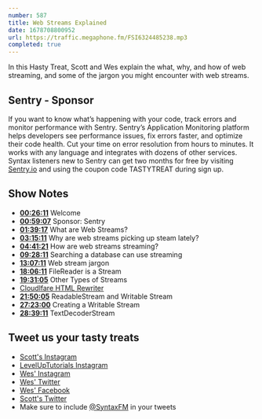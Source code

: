 ```yaml
---
number: 587
title: Web Streams Explained
date: 1678708800952
url: https://traffic.megaphone.fm/FSI6324485238.mp3
completed: true
---
```


In this Hasty Treat, Scott and Wes explain the what, why, and how of web streaming, and some of the jargon you might encounter with web streams.

## Sentry - Sponsor

If you want to know what’s happening with your code, track errors and monitor performance with Sentry. Sentry’s Application Monitoring platform helps developers see performance issues, fix errors faster, and optimize their code health. Cut your time on error resolution from hours to minutes. It works with any language and integrates with dozens of other services. Syntax listeners new to Sentry can get two months for  free by visiting [Sentry.io](https://sentry.io) and using the coupon code TASTYTREAT during sign up.

## Show Notes

* **[00:26:11](#t=00:26:11)** Welcome
* **[00:59:07](#t=00:59:07)** Sponsor: Sentry
* **[01:39:17](#t=01:39:17)** What are Web Streams?
* **[03:15:11](#t=03:15:11)** Why are web streams picking up steam lately?
* **[04:41:21](#t=04:41:21)** How are web streams streaming?
* **[09:28:11](#t=09:28:11)** Searching a database can use streaming
* **[13:07:11](#t=13:07:11)** Web stream jargon
* **[18:06:11](#t=18:06:11)** FileReader is a Stream
* **[19:31:05](#t=19:31:05)** Other Types of Streams
* [Cloudlfare HTML Rewriter](https://developers.cloudflare.com/workers/runtime-apis/html-rewriter#:~:text=The%20HTMLRewriter%20class%20allows%20developers%20to%20build%20comprehensive,jQuery-like%20experience%20directly%20inside%20of%20your%20Workers%20application.)
* **[21:50:05](#t=21:50:05)** ReadableStream and Writable Stream
* **[27:23:00](#t=27:23:00)** Creating a Writable Stream
* **[28:39:11](#t=28:39:11)** TextDecoderStream

## Tweet us your tasty treats

* [Scott's Instagram](https://www.instagram.com/stolinski/)
* [LevelUpTutorials Instagram](https://www.instagram.com/LevelUpTutorials/)
* [Wes' Instagram](https://www.instagram.com/wesbos/)
* [Wes' Twitter](https://twitter.com/wesbos)
* [Wes' Facebook](https://www.facebook.com/wesbos.developer)
* [Scott's Twitter](https://twitter.com/stolinski)
* Make sure to include [@SyntaxFM](https://twitter.com/SyntaxFM) in your tweets
